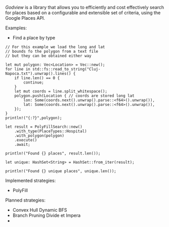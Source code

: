 *Godview* is a library that allows you to efficiently and cost effectively 
search for places based on a configurable and extensible set of criteria,
using the Google Places API.

Examples:

* Find a place by type
```
// For this example we load the long and lat 
// bounds fo the polygon from a text file
// but they can be obtained either way

let mut polygon: Vec<Location> = Vec::new();
for line in std::fs::read_to_string("Cluj-Napoca.txt").unwrap().lines() {
    if line.len() == 0 {
        continue;
    }
    let mut coords = line.split_whitespace();
    polygon.push(Location { // coords are stored long lat
        lon: Some(coords.next().unwrap().parse::<f64>().unwrap()),
        lat: Some(coords.next().unwrap().parse::<f64>().unwrap()),
    });
}
println!("{:?}",polygon);

let result = PolyFillSearch::new()
    .with_type(PlaceTypes::Hospital)
    .with_polygon(polygon)
    .execute()
    .await;

println!("Found {} places", result.len());

let unique: HashSet<String> = HashSet::from_iter(result);

println!("Found {} unique places", unique.len());
```




Implemented strategies:

* PolyFill

Planned strategies:

* Convex Hull Dynamic BFS 
* Branch Pruning Divide et Impera 
* 